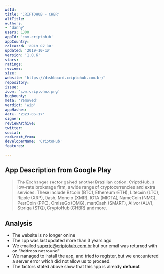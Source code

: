 ```yaml
---
wsId: 
title: 'CRIPTOHUB - CHBR'
altTitle: 
authors:
- 'danny'
users: 1000
appId: 'com.criptohub'
appCountry: 
released: '2019-07-30'
updated: '2019-10-10'
version: '1.0.6'
stars: 
ratings: 
reviews: 
size: 
website: 'https://dashboard.criptohub.com.br/'
repository: 
issue: 
icon: 'com.criptohub.png'
bugbounty: 
meta: 'removed'
verdict: 'wip'
appHashes: 
date: '2023-05-17'
signer: 
reviewArchive: 
twitter: 
social: 
redirect_from: 
developerName: 'CriptoHub'
features: 

---
```


## App Description from Google Play 

> The Exchanges sector gained another Brazilian option: CriptoHub, a low-rate brokerage firm, a wide range of cryptocurrencies and extra services. These include Bitcoin (BTC), Ethereum (ETH), Litecoin (LTC), Ripple (XRP), Dash, Monero (XMR), IOTA (MIOTA), NameCoin (NMC), PeerCoin (PPC), OmiseGo (OMG), martCash (SMART), Allvor (ALV), Storiqa (STQ), CryptoHub (CHBR) and more.

## Analysis 

- The website is no longer online 
- The app was last updated more than 3 years ago 
- We emailed suporte@criptohub.com.br but our email was returned with an "Address not found" 
- We managed to install the app, and tried to register, but we encountered a server error which did not allow us to proceed. 
- The factors stated above show that this app is already **defunct**